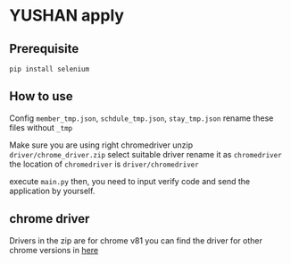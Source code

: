 # YUSHAN apply

## Prerequisite
```
pip install selenium
```

## How to use
Config `member_tmp.json`, `schdule_tmp.json`, `stay_tmp.json`
rename these files without `_tmp`

Make sure you are using right chromedriver
unzip `driver/chrome_driver.zip`
select suitable driver rename it as `chromedriver`
the location of `chromedriver` is `driver/chromedriver`

execute `main.py`
then, you need to input verify code and send the application by yourself.

## chrome driver
Drivers in the zip are for chrome v81
you can find the driver for other chrome versions in [here](https://chromedriver.chromium.org/)